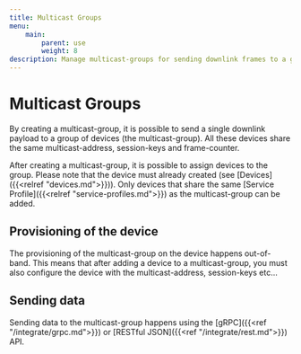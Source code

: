 ```yaml
---
title: Multicast Groups
menu:
    main:
        parent: use
        weight: 8
description: Manage multicast-groups for sending downlink frames to a group of devices (the multicast-group).
---
```


# Multicast Groups

By creating a multicast-group, it is possible to send a single downlink payload
to a group of devices (the multicast-group). All these devices share the same
multicast-address, session-keys and frame-counter.

After creating a multicast-group, it is possible to assign devices to the group.
Please note that the device must already created (see [Devices]({{<relref "devices.md">}})).
Only devices that share the same [Service Profile]({{<relref "service-profiles.md">}})
as the multicast-group can be added.

## Provisioning of the device

The provisioning of the multicast-group on the device happens out-of-band.
This means that after adding a device to a multicast-group, you must also
configure the device with the multicast-address, session-keys etc...

## Sending data

Sending data to the multicast-group happens using the [gRPC]({{<ref "/integrate/grpc.md">}})
or [RESTful JSON]({{<ref "/integrate/rest.md">}}) API.
